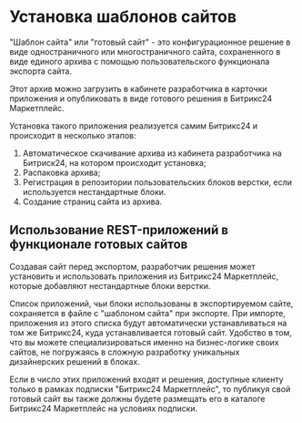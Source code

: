 # Установка шаблонов сайтов

"Шаблон сайта" или "готовый сайт" - это конфигурационное решение в виде одностраничного или многостраничного сайта, сохраненного в виде единого архива с помощью пользовательского функционала экспорта сайта.

Этот архив можно загрузить в кабинете разработчика в карточки приложения и опубликовать в виде готового решения в Битрикс24 Маркетплейс.

Установка такого приложения реализуется самим Битрикс24 и происходит в несколько этапов:

1. Автоматическое скачивание архива из кабинета разработчика на Битриск24, на котором происходит установка;
2. Распаковка архива;
3. Регистрация в репозитории пользовательских блоков верстки, если используется нестандартные блоки.
4. Создание страниц сайта из архива.

## Использование REST-приложений в функционале готовых сайтов

Создавая сайт перед экспортом, разработчик решения может установить и использовать приложения из Битрикс24 Маркетплейс, которые добавляют нестандартные блоки верстки.

Список приложений, чьи блоки использованы в экспортируемом сайте, сохраняется в файле с "шаблоном сайта" при экспорте. При импорте, приложения из этого списка будут автоматически устанавливаться на том же Битрикс24, куда устанавливается готовый сайт. Удобство в том, что вы можете специализироваться именно на бизнес-логике своих сайтов, не погружаясь в сложную разработку уникальных дизайнерских решений в блоках.

Если в число этих приложений входят и решения, доступные клиенту только в рамках подписки "Битрикс24 Маркетплейс", то публикуя свой готовый сайт вы также должны будете размещать его в каталоге Битрикс24 Маркетплейс на условиях подписки.
